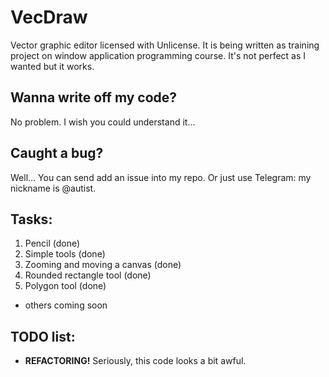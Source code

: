 # VecDraw
Vector graphic editor licensed with Unlicense. It is being written as training project on window application programming course. It's not perfect as I wanted but it works.

## Wanna write off my code?
No problem. I wish you could understand it...

## Caught a bug?
Well... You can send add an issue into my repo.
Or just use Telegram: my nickname is \@autist.

## Tasks:
1. Pencil (done)
2. Simple tools (done)
3. Zooming and moving a canvas (done)
4. Rounded rectangle tool (done)
5. Polygon tool (done)
- others coming soon 

## TODO list:
- **REFACTORING!** Seriously, this code looks a bit awful.